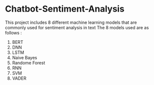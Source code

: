 # Chatbot-Sentiment-Analysis
This project includes 8 different machine learning models that are commonly used for sentiment analysis in text
The 8 models used are as follows :
  1) BERT
  2) DNN
  3) LSTM
  4) Naive Bayes
  5) Randome Forest
  6) RNN
  7) SVM
  8) VADER

